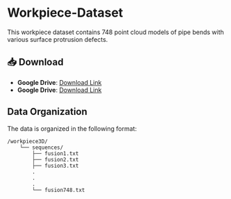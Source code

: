 # Workpiece-Dataset

This workpiece dataset contains 748 point cloud models of pipe bends with various surface protrusion defects.

## 📥 Download
- **Google Drive**: [Download Link](https://drive.google.com/drive/folders/1sdWRsMgCXp_2RwAme9A3y3k8K9wGhQmO?export=download)  
- **Google Drive**: [Download Link](https://drive.google.com/file/d/1dZW16bY5diyGaGv6ueh1HgKHRHLJT3Vd/view?usp=drive_link)
## Data Organization

The data is organized in the following format:

```text
/workpiece3D/
    └── sequences/
        ├── fusion1.txt
        ├── fusion2.txt
        ├── fusion3.txt
        .
        .
        .
        └── fusion748.txt
```

